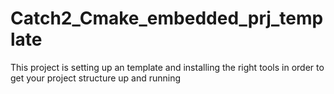 # Catch2_Cmake_embedded_prj_template
This project is setting up an template and installing the right tools in order to get your project structure up and running
